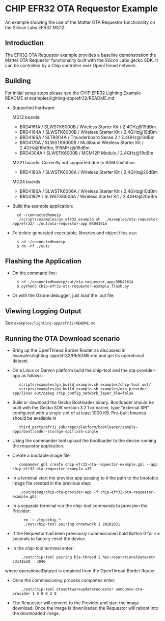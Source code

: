 # CHIP EFR32 OTA Requestor Example

An example showing the use of the Matter OTA Requestor functionality on the
Silicon Labs EFR32 MG12.

<a name="intro"></a>

## Introduction

The EFR32 OTA Requestor example provides a baseline demonstration the Matter OTA
Requestor functionality built with the Silicon Labs gecko SDK. It can be
controlled by a Chip controller over OpenThread network.

<a name="building"></a>

## Building

For initial setup steps please see the CHIP EFR32 Lighting Example README at
examples/lighting-app/efr32/README.md

-   Supported hardware:

    MG12 boards:

    -   BRD4161A / SLWSTK6000B / Wireless Starter Kit / 2.4GHz@19dBm
    -   BRD4164A / SLWSTK6000B / Wireless Starter Kit / 2.4GHz@19dBm
    -   BRD4166A / SLTB004A / Thunderboard Sense 2 / 2.4GHz@10dBm
    -   BRD4170A / SLWSTK6000B / Multiband Wireless Starter Kit / 2.4GHz@19dBm,
        915MHz@19dBm
    -   BRD4304A / SLWSTK6000B / MGM12P Module / 2.4GHz@19dBm

    MG21 boards: Currently not supported due to RAM limitation.

    -   BRD4180A / SLWSTK6006A / Wireless Starter Kit / 2.4GHz@20dBm

    MG24 boards :

    -   BRD4186A / SLWSTK6006A / Wireless Starter Kit / 2.4GHz@10dBm
    -   BRD4187A / SLWSTK6006A / Wireless Starter Kit / 2.4GHz@20dBm

*   Build the example application:

          cd ~/connectedhomeip
          ./scripts/examples/gn_efr32_example.sh  ./examples/ota-requestor-app/efr32/ ./out/ota-requestor-app BRD4161A

-   To delete generated executable, libraries and object files use:

          $ cd ~/connectedhomeip
          $ rm -rf ./out/

<a name="Flashing the Application"></a>

## Flashing the Application

-   On the command line:

          $ cd ~/connectedhomeip/out/ota-requestor-app/BRD4161A
          $ python3 chip-efr32-ota-requestor-example.flash.py

-   Or with the Ozone debugger, just load the .out file.

<a name="view-logging"></a>

## Viewing Logging Output

See `examples/lighting-app/efr32/README.md`

<a name="Running the OTA Download scenario"></a>

## Running the OTA Download scenario

-   Bring up the OpenThread Border Router as discussed in
    examples/lighting-app/efr32/README.md and get its operational dataset.

-   On a Linux or Darwin platform build the chip-tool and the ota-provider-app
    as follows:

           scripts/examples/gn_build_example.sh examples/chip-tool out/
           scripts/examples/gn_build_example.sh examples/ota-provider-app/linux out/debug chip_config_network_layer_ble=false

-   Build or download the Gecko Bootloader binary. Bootloader should be built
    with the Gecko SDK version 3.2.1 or earlier, type "external SPI" configured
    with a single slot of at least 1000 KB. Pre-built binaries should be available in 

           third_party/efr32_sdk/repo/platform/bootloader/sample-apps/bootloader-storage-spiflash-single

-   Using the commander tool upload the
    bootloader to the device running the requestor application.

-   Create a bootable image file:

           commander gbl create chip-efr32-ota-requestor-example.gbl --app chip-efr32-ota-requestor-example.s37

-   In a terminal start the provider app passing to it the path to the bootable
    image file created in the previous step:

           ./out/debug/chip-ota-provider-app -f chip-efr32-ota-requestor-example.gbl

-   In a separate terminal run the chip-tool commands to provision the Provider:

             rm -r /tmp/chip_*
             ./out/chip-tool pairing onnetwork 1 20202021

-   If the Requestor had been previously commissioned hold Button 0 for six
    seconds to factory-reset the device.

-   In the chip-tool terminal enter:

            ./out/chip-tool pairing ble-thread 2 hex:<operationalDataset> 73141520   3840

where operationalDataset is obtained from the OpenThread Border Router.

-   Once the commissioning process completes enter:

            ./out/chip-tool otasoftwareupdaterequestor announce-ota-provider 1 0 0 0 2 0

-   The Requestor will connect to the Provider and start the image download.
    Once the image is downloaded the Requestor will reboot into the downloaded
    image.
